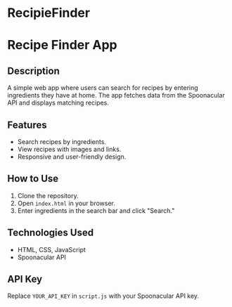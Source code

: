 # RecipieFinder
# Recipe Finder App

## Description
A simple web app where users can search for recipes by entering ingredients they have at home. The app fetches data from the Spoonacular API and displays matching recipes.

## Features
- Search recipes by ingredients.
- View recipes with images and links.
- Responsive and user-friendly design.

## How to Use
1. Clone the repository.
2. Open `index.html` in your browser.
3. Enter ingredients in the search bar and click "Search."

## Technologies Used
- HTML, CSS, JavaScript
- Spoonacular API

## API Key
Replace `YOUR_API_KEY` in `script.js` with your Spoonacular API key.
